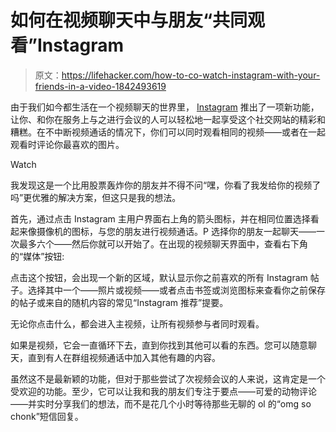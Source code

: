 # 如何在视频聊天中与朋友“共同观看”Instagram

> 原文：<https://lifehacker.com/how-to-co-watch-instagram-with-your-friends-in-a-video-1842493619>

由于我们如今都生活在一个视频聊天的世界里， [Instagram](https://www.instagram.com/) 推出了一项新功能，让你、和你在服务上与之进行会议的人可以轻松地一起享受这个社交网站的精彩和糟糕。在不中断视频通话的情况下，你们可以同时观看相同的视频——或者在一起观看时评论你最喜欢的图片。

Watch

我发现这是一个比用股票轰炸你的朋友并不得不问“嘿，你看了我发给你的视频了吗”更优雅的解决方案，但这只是我的想法。

首先，通过点击 Instagram 主用户界面右上角的箭头图标，并在相同位置选择看起来像摄像机的图标，与您的朋友进行视频通话。P 选择你的朋友一起聊天——一次最多六个——然后你就可以开始了。在出现的视频聊天界面中，查看右下角的“媒体”按钮:

点击这个按钮，会出现一个新的区域，默认显示你之前喜欢的所有 Instagram 帖子。选择其中一个——照片或视频——或者点击书签或浏览图标来查看你之前保存的帖子或来自的随机内容的常见“Instagram 推荐”提要。

无论你点击什么，都会进入主视频，让所有视频参与者同时观看。

如果是视频，它会一直循环下去，直到你找到其他可以看的东西。您可以随意聊天，直到有人在群组视频通话中加入其他有趣的内容。

虽然这不是最新颖的功能，但对于那些尝试了次视频会议的人来说，这肯定是一个受欢迎的功能。至少，它可以让我和我的朋友们专注于要点——可爱的动物评论——并实时分享我们的想法，而不是花几个小时等待那些无聊的 ol 的“omg so chonk”短信回复。